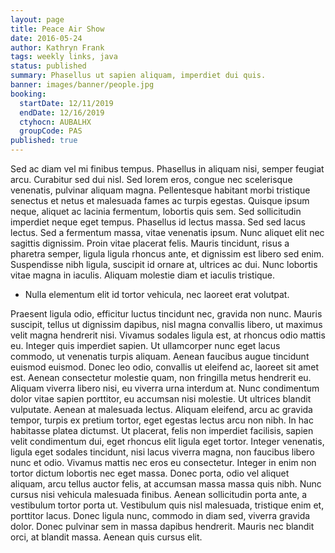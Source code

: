 ```yaml
---
layout: page
title: Peace Air Show
date: 2016-05-24
author: Kathryn Frank
tags: weekly links, java
status: published
summary: Phasellus ut sapien aliquam, imperdiet dui quis.
banner: images/banner/people.jpg
booking:
  startDate: 12/11/2019
  endDate: 12/16/2019
  ctyhocn: AUBALHX
  groupCode: PAS
published: true
---
```

Sed ac diam vel mi finibus tempus. Phasellus in aliquam nisi, semper feugiat arcu. Curabitur sed dui nisl. Sed lorem eros, congue nec scelerisque venenatis, pulvinar aliquam magna. Pellentesque habitant morbi tristique senectus et netus et malesuada fames ac turpis egestas. Quisque ipsum neque, aliquet ac lacinia fermentum, lobortis quis sem. Sed sollicitudin imperdiet neque eget tempus. Phasellus id lectus massa. Sed sed lacus lectus. Sed a fermentum massa, vitae venenatis ipsum. Nunc aliquet elit nec sagittis dignissim. Proin vitae placerat felis. Mauris tincidunt, risus a pharetra semper, ligula ligula rhoncus ante, et dignissim est libero sed enim. Suspendisse nibh ligula, suscipit id ornare at, ultrices ac dui. Nunc lobortis vitae magna in iaculis. Aliquam molestie diam et iaculis tristique.

* Nulla elementum elit id tortor vehicula, nec laoreet erat volutpat.

Praesent ligula odio, efficitur luctus tincidunt nec, gravida non nunc. Mauris suscipit, tellus ut dignissim dapibus, nisl magna convallis libero, ut maximus velit magna hendrerit nisi. Vivamus sodales ligula est, at rhoncus odio mattis eu. Integer quis imperdiet sapien. Ut ullamcorper nunc eget lacus commodo, ut venenatis turpis aliquam. Aenean faucibus augue tincidunt euismod euismod. Donec leo odio, convallis ut eleifend ac, laoreet sit amet est. Aenean consectetur molestie quam, non fringilla metus hendrerit eu. Aliquam viverra libero nisi, eu viverra urna interdum at. Nunc condimentum dolor vitae sapien porttitor, eu accumsan nisi molestie. Ut ultrices blandit vulputate. Aenean at malesuada lectus.
Aliquam eleifend, arcu ac gravida tempor, turpis ex pretium tortor, eget egestas lectus arcu non nibh. In hac habitasse platea dictumst. Ut placerat, felis non imperdiet facilisis, sapien velit condimentum dui, eget rhoncus elit ligula eget tortor. Integer venenatis, ligula eget sodales tincidunt, nisi lacus viverra magna, non faucibus libero nunc et odio. Vivamus mattis nec eros eu consectetur. Integer in enim non tortor dictum lobortis nec eget massa. Donec porta, odio vel aliquet aliquam, arcu tellus auctor felis, at accumsan massa massa quis nibh. Nunc cursus nisi vehicula malesuada finibus. Aenean sollicitudin porta ante, a vestibulum tortor porta ut. Vestibulum quis nisl malesuada, tristique enim et, porttitor lacus. Donec ligula nunc, commodo in diam sed, viverra gravida dolor. Donec pulvinar sem in massa dapibus hendrerit. Mauris nec blandit orci, at blandit massa. Aenean quis cursus elit.
